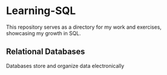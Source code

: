 # Learning-SQL
This repository serves as a directory for my work and exercises, showcasing my growth in SQL.

## Relational Databases
Databases store and organize data electronically
